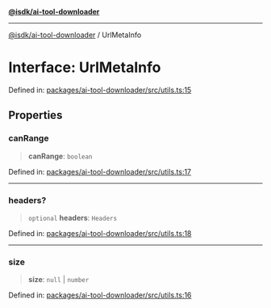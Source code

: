 [**@isdk/ai-tool-downloader**](../README.md)

***

[@isdk/ai-tool-downloader](../globals.md) / UrlMetaInfo

# Interface: UrlMetaInfo

Defined in: [packages/ai-tool-downloader/src/utils.ts:15](https://github.com/isdk/ai-tool-download.js/blob/7a4c0812ca18d551acb75853ed2757a99829977f/src/utils.ts#L15)

## Properties

### canRange

> **canRange**: `boolean`

Defined in: [packages/ai-tool-downloader/src/utils.ts:17](https://github.com/isdk/ai-tool-download.js/blob/7a4c0812ca18d551acb75853ed2757a99829977f/src/utils.ts#L17)

***

### headers?

> `optional` **headers**: `Headers`

Defined in: [packages/ai-tool-downloader/src/utils.ts:18](https://github.com/isdk/ai-tool-download.js/blob/7a4c0812ca18d551acb75853ed2757a99829977f/src/utils.ts#L18)

***

### size

> **size**: `null` \| `number`

Defined in: [packages/ai-tool-downloader/src/utils.ts:16](https://github.com/isdk/ai-tool-download.js/blob/7a4c0812ca18d551acb75853ed2757a99829977f/src/utils.ts#L16)
